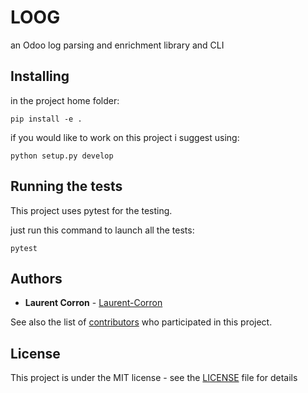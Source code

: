 # LOOG

an Odoo log parsing and enrichment library and CLI

## Installing

in the project home folder:

```
pip install -e .
```

if you would like to work on this project i suggest using:

```
python setup.py develop
```

## Running the tests

This project uses pytest for the testing.

just run this command to launch all the tests:
```
pytest
```

## Authors

* **Laurent Corron** - [Laurent-Corron](https://github.com/Laurent-Corron)

See also the list of [contributors](https://github.com/Laurent-Corron/loog/contributors) who participated in this project.

## License

This project is under the MIT license - see the [LICENSE](LICENSE) file for details
